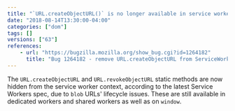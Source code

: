 ```yaml
---
title: "`URL.createObjectURL()` is no longer available in service workers"
date: "2018-08-14T13:30:00-04:00"
categories: ["dom"]
tags: []
versions: ["63"]
references:
    - url: "https://bugzilla.mozilla.org/show_bug.cgi?id=1264182"
      title: "Bug 1264182 - remove URL.createObjectURL from ServiceWorker"
---
```

The `URL.createObjectURL` and `URL.revokeObjectURL` static methods are now hidden from the service worker context, according to the latest Service Workers spec, due to `blob` URLs' lifecycle issues. These are still available in dedicated workers and shared workers as well as on `window`.
